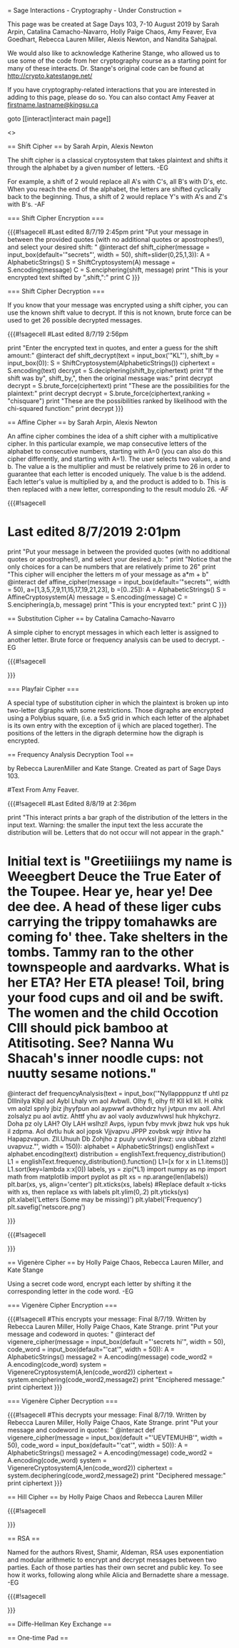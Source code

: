 = Sage Interactions - Cryptography - Under Construction =



This page was be created at Sage Days 103, 7-10 August 2019 by Sarah Arpin, Catalina Camacho-Navarro, Holly Paige Chaos, Amy Feaver, Eva Goedhart, Rebecca Lauren Miller, Alexis Newton, and Nandita Sahajpal.

We would also like to acknowledge Katherine Stange, who allowed us to use some of the code from her cryptography course as a starting point for many of these interacts. Dr. Stange's original code can be found at http://crypto.katestange.net/

If you have cryptography-related interactions that you are interested in adding to this page, please do so. You can also contact Amy Feaver at firstname.lastname@kingsu.ca  

goto [[interact|interact main page]]

<<TableOfContents>>



== Shift Cipher ==
by Sarah Arpin, Alexis Newton

The shift cipher is a classical cryptosystem that takes plaintext and shifts it through the alphabet by a given number of letters.  -EG 

For example, a shift of 2 would replace all A's with C's, all B's with D's, etc. When you reach the end of the alphabet, the letters are shifted cyclically back to the beginning. Thus, a shift of 2 would replace Y's with A's and Z's with B's. -AF

=== Shift Cipher Encryption ===

{{{#!sagecell
#Last edited 8/7/19 2:45pm
print "Put your message in between the provided quotes (with no additional quotes or apostrophes!), and select your desired shift: "
@interact
def shift_cipher(message = input_box(default='"secrets"', width = 50), shift=slider(0,25,1,3)):
    A = AlphabeticStrings()
    S = ShiftCryptosystem(A)
    message = S.encoding(message)
    C = S.enciphering(shift, message)
    print "This is your encrypted text shifted by ",shift,":"
    print C
}}}

=== Shift Cipher Decryption ===

If you know that your message was encrypted using a shift cipher, you can use the known shift value to decrypt. If this is not known, brute force can be used to get 26 possible decrypted messages. 

{{{#!sagecell
#Last edited 8/7/19 2:56pm

print "Enter the encrypted text in quotes, and enter a guess for the shift amount:"
@interact
def shift_decrypt(text = input_box('"KL"'), shift_by = input_box(0)):
    S = ShiftCryptosystem(AlphabeticStrings())
    ciphertext = S.encoding(text)
    decrypt = S.deciphering(shift_by,ciphertext)
    print "If the shift was by", shift_by,", then the original message was:"
    print decrypt
    decrypt = S.brute_force(ciphertext)
    print "These are the possibilities for the plaintext:"
    print decrypt
    decrypt = S.brute_force(ciphertext,ranking = "chisquare")
    print "These are the possibilities ranked by likelihood with the chi-squared function:"
    print decrypt
}}}

== Affine Cipher ==
by Sarah Arpin, Alexis Newton

An affine cipher combines the idea of a shift cipher with a multiplicative cipher. In this particular example, we map consecutive letters of the alphabet to consecutive numbers, starting with A=0 (you can also do this cipher differently, and starting with A=1). The user selects two values, a and b. The value a is the multiplier and must be relatively prime to 26 in order to guarantee that each letter is encoded uniquely. The value b is the addend. Each letter's value is multiplied by a, and the product is added to b. This is then replaced with a new letter, corresponding to the result modulo 26. -AF

{{{#!sagecell
# Last edited 8/7/2019 2:01pm
print "Put your message in between the provided quotes (with no additional quotes or apostrophes!), and select your desired a,b: "
print "Notice that the only choices for a can be numbers that are relatively prime to 26"
print "This cipher will encipher the letters m of your message as a*m + b"
@interact
def affine_cipher(message = input_box(default='"secrets"', width = 50), a=[1,3,5,7,9,11,15,17,19,21,23], b =[0..25]):
    A = AlphabeticStrings()
    S = AffineCryptosystem(A)
    message = S.encoding(message)
    C = S.enciphering(a,b, message)
    print "This is your encrypted text:"
    print C
}}}

== Substitution Cipher ==
by Catalina Camacho-Navarro

A simple cipher to encrypt messages in which each letter is assigned to another letter. Brute force or frequency analysis can be used to decrypt. -EG

{{{#!sagecell

}}}

=== Playfair Cipher ===

A special type of substitution cipher in which the plaintext is broken up into two-letter digraphs with some restrictions. Those digraphs are encrypted using a Polybius square, (i.e. a 5x5 grid in which each letter of the alphabet is its own entry with the exception of ij which are placed together). The positions of the letters in the digraph determine how the digraph is encrypted.


== Frequency Analysis Decryption Tool ==

by Rebecca LaurenMiller and Kate Stange. Created as part of Sage Days 103.

#Text From Amy Feaver. 

{{{#!sagecell
#Last Edited 8/8/19 at 2:36pm


print "This interact prints a bar graph of the distribution of the letters in the input text. Warning: the smaller the input text the less accurate the distribution will be. Letters that do not occur will not appear in the graph."
# Initial text is "Greetiiiings my name is Weeegbert Deuce the True Eater of the Toupee. Hear ye, hear ye! Dee dee dee. A head of these liger cubs carrying the trippy tomahawks are coming fo' thee. Take shelters in the tombs. Tammy ran to the other townspeople and aardvarks. What is her ETA? Her ETA please! Toil, bring your food cups and oil and be swift. The women and the child Occotion CIII should pick bamboo at Atitisoting. See? Nanna Wu Shacah's inner noodle cups: not nuutty sesame notions."
@interact
def frequencyAnalysis(text = input_box('"Nyllappppunz tf uhtl pz Dlllnilya Klbjl aol Aybl Lhaly vm aol Avbwll. Olhy fl, olhy fl! Kll kll kll. H olhk vm aolzl spnly jbiz jhyyfpun aol aypwwf avthohdrz hyl jvtpun mv aoll. Ahrl zolsalyz pu aol avtiz. Ahttf yhu av aol vaoly avduzwlvwsl huk hhykchyrz. Doha pz oly LAH? Oly LAH wslhzl! Avps, iypun fvby mvvk jbwz huk vps huk il zdpma. Aol dvtlu huk aol jopsk Vjjvapvu JPPP zovbsk wpjr ihtivv ha Hapapzvapun. Zll.Uhuuh Db Zohjho z puuly uvvksl jbwz: uva ubbaaf zlzhtl uvapvuz."', width = 150)):
    alphabet = AlphabeticStrings()
    englishText = alphabet.encoding(text)
    distribution = englishText.frequency_distribution()
    L1 = englishText.frequency_distribution().function()
    L1=[x for x in L1.items()]
    L1.sort(key=lambda x:x[0])
    labels, ys = zip(*L1)
    import numpy as np
    import math 
    from matplotlib import pyplot as plt
    xs = np.arange(len(labels)) 
    plt.bar(xs, ys,  align='center')
    plt.xticks(xs, labels) #Replace default x-ticks with xs, then replace xs with labels
    plt.ylim(0,.2)
    plt.yticks(ys)
    plt.xlabel('Letters (Some may be missing)')
    plt.ylabel('Frequency')
    plt.savefig('netscore.png')

}}}

{{{#!sagecell

}}}

== Vigenère Cipher ==
by Holly Paige Chaos, Rebecca Lauren Miller, and Kate Stange

Using a secret code word, encrypt each letter by shifting it the corresponding letter in the code word. -EG

=== Vigenère Cipher Encryption ===

{{{#!sagecell
#This encrypts your message: Final 8/7/19. Written by Rebecca Lauren Miller, Holly Paige Chaos, Kate Strange.
print "Put your message and codeword in quotes: "
@interact 
def vigenere_cipher(message = input_box(default ="'secrets hi'", width = 50), code_word = input_box(default="'cat'", width = 50)):
    A = AlphabeticStrings()
    message2 = A.encoding(message) 
    code_word2 = A.encoding(code_word) 
    system = VigenereCryptosystem(A,len(code_word2)) 
    ciphertext = system.enciphering(code_word2,message2) 
    print "Enciphered message:"
    print ciphertext
}}}

=== Vigenère Cipher Decryption ===

{{{#!sagecell
#This decrypts your message: Final 8/7/19. Written by Rebecca Lauren Miller, Holly Paige Chaos, Kate Strange.
print "Put your message and codeword in quotes: "
@interact 
def vigenere_cipher(message = input_box(default ="'UEVTEMUHB'", width = 50), code_word = input_box(default="'cat'", width = 50)):
    A = AlphabeticStrings()
    message2 = A.encoding(message) 
    code_word2 = A.encoding(code_word) 
    system = VigenereCryptosystem(A,len(code_word2)) 
    ciphertext = system.deciphering(code_word2,message2) 
    print "Deciphered message:"
    print ciphertext
}}}

== Hill Cipher ==
by Holly Paige Chaos and Rebecca Lauren Miller



{{{#!sagecell

}}}

== RSA ==

Named for the authors Rivest, Shamir, Aldeman, RSA uses exponentiation and modular arithmetic to encrypt and decrypt messages between two parties. Each of those parties has their own secret and public key. To see how it works, following along while Alicia and Bernadette share a message. -EG

{{{#!sagecell

}}}


== Diffe-Hellman Key Exchange ==

== One-time Pad ==
